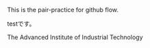 This is the pair-practice for github flow.

testです。

The Advanced Institute of Industrial Technology

